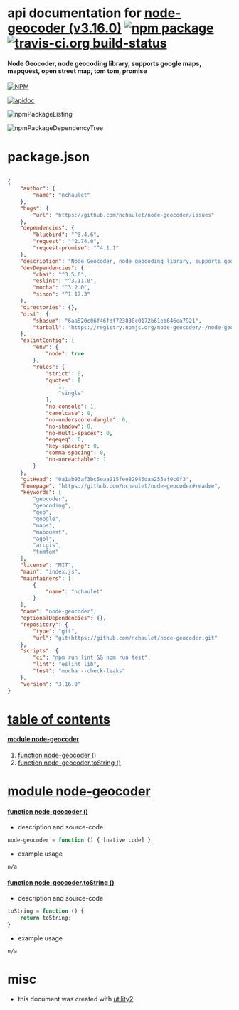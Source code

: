 # api documentation for  [node-geocoder (v3.16.0)](https://github.com/nchaulet/node-geocoder#readme)  [![npm package](https://img.shields.io/npm/v/npmdoc-node-geocoder.svg?style=flat-square)](https://www.npmjs.org/package/npmdoc-node-geocoder) [![travis-ci.org build-status](https://api.travis-ci.org/npmdoc/node-npmdoc-node-geocoder.svg)](https://travis-ci.org/npmdoc/node-npmdoc-node-geocoder)
#### Node Geocoder, node geocoding library, supports google maps, mapquest, open street map, tom tom, promise

[![NPM](https://nodei.co/npm/node-geocoder.png?downloads=true&downloadRank=true&stars=true)](https://www.npmjs.com/package/node-geocoder)

[![apidoc](https://npmdoc.github.io/node-npmdoc-node-geocoder/build/screenCapture.buildCi.browser.%252Ftmp%252Fbuild%252Fapidoc.html.png)](https://npmdoc.github.io/node-npmdoc-node-geocoder/build/apidoc.html)

![npmPackageListing](https://npmdoc.github.io/node-npmdoc-node-geocoder/build/screenCapture.npmPackageListing.svg)

![npmPackageDependencyTree](https://npmdoc.github.io/node-npmdoc-node-geocoder/build/screenCapture.npmPackageDependencyTree.svg)



# package.json

```json

{
    "author": {
        "name": "nchaulet"
    },
    "bugs": {
        "url": "https://github.com/nchaulet/node-geocoder/issues"
    },
    "dependencies": {
        "bluebird": "^3.4.6",
        "request": "^2.74.0",
        "request-promise": "^4.1.1"
    },
    "description": "Node Geocoder, node geocoding library, supports google maps, mapquest, open street map, tom tom, promise",
    "devDependencies": {
        "chai": "^3.5.0",
        "eslint": "^3.11.0",
        "mocha": "^3.2.0",
        "sinon": "^1.17.3"
    },
    "directories": {},
    "dist": {
        "shasum": "6aa520c06f46fdf723838c0172b61eb646ea7921",
        "tarball": "https://registry.npmjs.org/node-geocoder/-/node-geocoder-3.16.0.tgz"
    },
    "eslintConfig": {
        "env": {
            "node": true
        },
        "rules": {
            "strict": 0,
            "quotes": [
                1,
                "single"
            ],
            "no-console": 1,
            "camelcase": 0,
            "no-underscore-dangle": 0,
            "no-shadow": 0,
            "no-multi-spaces": 0,
            "eqeqeq": 0,
            "key-spacing": 0,
            "comma-spacing": 0,
            "no-unreachable": 1
        }
    },
    "gitHead": "0a1ab93af3bc5eaa215fee82946daa255af0c0f3",
    "homepage": "https://github.com/nchaulet/node-geocoder#readme",
    "keywords": [
        "geocoder",
        "geocoding",
        "geo",
        "google",
        "maps",
        "mapquest",
        "agol",
        "arcgis",
        "tomtom"
    ],
    "license": "MIT",
    "main": "index.js",
    "maintainers": [
        {
            "name": "nchaulet"
        }
    ],
    "name": "node-geocoder",
    "optionalDependencies": {},
    "repository": {
        "type": "git",
        "url": "git+https://github.com/nchaulet/node-geocoder.git"
    },
    "scripts": {
        "ci": "npm run lint && npm run test",
        "lint": "eslint lib",
        "test": "mocha --check-leaks"
    },
    "version": "3.16.0"
}
```



# <a name="apidoc.tableOfContents"></a>[table of contents](#apidoc.tableOfContents)

#### [module node-geocoder](#apidoc.module.node-geocoder)
1.  [function <span class="apidocSignatureSpan"></span>node-geocoder ()](#apidoc.element.node-geocoder.node-geocoder)
1.  [function <span class="apidocSignatureSpan">node-geocoder.</span>toString ()](#apidoc.element.node-geocoder.toString)



# <a name="apidoc.module.node-geocoder"></a>[module node-geocoder](#apidoc.module.node-geocoder)

#### <a name="apidoc.element.node-geocoder.node-geocoder"></a>[function <span class="apidocSignatureSpan"></span>node-geocoder ()](#apidoc.element.node-geocoder.node-geocoder)
- description and source-code
```javascript
node-geocoder = function () { [native code] }
```
- example usage
```shell
n/a
```

#### <a name="apidoc.element.node-geocoder.toString"></a>[function <span class="apidocSignatureSpan">node-geocoder.</span>toString ()](#apidoc.element.node-geocoder.toString)
- description and source-code
```javascript
toString = function () {
    return toString;
}
```
- example usage
```shell
n/a
```



# misc
- this document was created with [utility2](https://github.com/kaizhu256/node-utility2)
